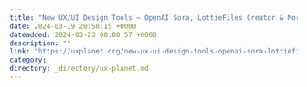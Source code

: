 ```yaml
---
title: "New UX/UI Design Tools — OpenAI Sora, LottieFiles Creator & More"
date: 2024-03-19 20:58:15 +0000
dateadded: 2024-03-23 00:00:57 +0000
description: ""
link: "https://uxplanet.org/new-ux-ui-design-tools-openai-sora-lottiefiles-creator-more-66683eeb897d?source=rss----819cc2aaeee0---4"
category:
directory: _directory/ux-planet.md
---
```

